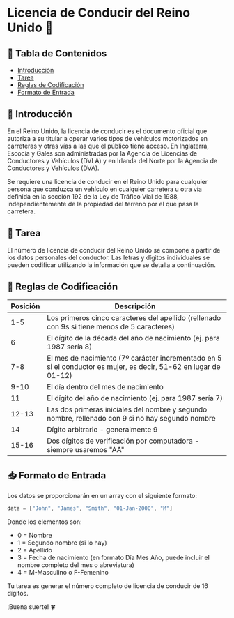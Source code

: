 # Licencia de Conducir del Reino Unido 🚗

## 📑 Tabla de Contenidos
- [Introducción](#introducción)
- [Tarea](#tarea)
- [Reglas de Codificación](#reglas-de-codificación)
- [Formato de Entrada](#formato-de-entrada)

## 📖 Introducción
En el Reino Unido, la licencia de conducir es el documento oficial que autoriza a su titular a operar varios tipos de vehículos motorizados en carreteras y otras vías a las que el público tiene acceso. En Inglaterra, Escocia y Gales son administradas por la Agencia de Licencias de Conductores y Vehículos (DVLA) y en Irlanda del Norte por la Agencia de Conductores y Vehículos (DVA).

Se requiere una licencia de conducir en el Reino Unido para cualquier persona que conduzca un vehículo en cualquier carretera u otra vía definida en la sección 192 de la Ley de Tráfico Vial de 1988, independientemente de la propiedad del terreno por el que pasa la carretera.

## 🎯 Tarea
El número de licencia de conducir del Reino Unido se compone a partir de los datos personales del conductor. Las letras y dígitos individuales se pueden codificar utilizando la información que se detalla a continuación.

## 📝 Reglas de Codificación

| Posición | Descripción |
|----------|-------------|
| 1-5 | Los primeros cinco caracteres del apellido (rellenado con 9s si tiene menos de 5 caracteres) |
| 6 | El dígito de la década del año de nacimiento (ej. para 1987 sería 8) |
| 7-8 | El mes de nacimiento (7º carácter incrementado en 5 si el conductor es mujer, es decir, 51-62 en lugar de 01-12) |
| 9-10 | El día dentro del mes de nacimiento |
| 11 | El dígito del año de nacimiento (ej. para 1987 sería 7) |
| 12-13 | Las dos primeras iniciales del nombre y segundo nombre, rellenado con 9 si no hay segundo nombre |
| 14 | Dígito arbitrario - generalmente 9 |
| 15-16 | Dos dígitos de verificación por computadora - siempre usaremos "AA" |

## 📥 Formato de Entrada
Los datos se proporcionarán en un array con el siguiente formato:

```javascript
data = ["John", "James", "Smith", "01-Jan-2000", "M"]
```

Donde los elementos son:
- 0 = Nombre
- 1 = Segundo nombre (si lo hay)
- 2 = Apellido
- 3 = Fecha de nacimiento (en formato Día Mes Año, puede incluir el nombre completo del mes o abreviatura)
- 4 = M-Masculino o F-Femenino

Tu tarea es generar el número completo de licencia de conducir de 16 dígitos.

¡Buena suerte! 🍀
